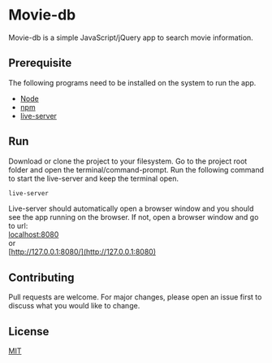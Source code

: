 # Movie-db

Movie-db is a simple JavaScript/jQuery app to search movie 
information. 

## Prerequisite

The following programs need to be installed on the system to run the 
app. 

* [Node](https://nodejs.org/en/download/package-manager/)
* [npm](https://www.npmjs.com/get-npm)
* [live-server](https://gist.github.com/donmccurdy/20fb112949324c92c5e8)

## Run

Download or clone the project to your filesystem. 
Go to the project root folder and open the terminal/command-prompt. 
Run the following command to start the live-server and keep the 
terminal open. 

```bash
live-server
```

Live-server should automatically open a browser window and 
you should see the app running on the browser. 
If not, open a browser window and go to url:   
[localhost:8080](http://localhost:8080)  
or  
[http://127.0.0.1:8080/](http://127.0.0.1:8080)



## Contributing
Pull requests are welcome. For major changes, 
please open an issue first to discuss what you would like to change.


## License
[MIT](https://choosealicense.com/licenses/mit/)